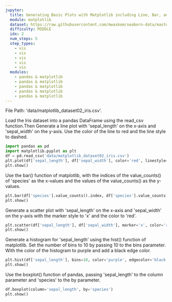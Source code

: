 ```yaml
---
jupyter:
  title: Generating Basic Plots with Matplotlib including Line, Bar, and Scatter Plots
  module: matplotlib
  dataset: https://raw.githubusercontent.com/mwaskom/seaborn-data/master/iris.csv'.
  difficulty: MIDDLE
  idx: 2
  num_steps: 5
  step_types:
    - vis
    - vis
    - vis
    - vis
    - vis
  modules: 
    - pandas & matplotlib 
    - pandas & matplotlib
    - pandas & matplotlib
    - pandas & matplotlib
    - pandas & matplotlib
---
```


File Path: 'data/matplotlib_dataset02_iris.csv'.

Load the Iris dataset into a pandas DataFrame using the read_csv function.Then Generate a line plot with 'sepal_length' on the x-axis and 'sepal_width' on the y-axis. Use the color of the line to red and the line style to dashed.

```python
import pandas as pd
import matplotlib.pyplot as plt
df = pd.read_csv('data/matplotlib_dataset02_iris.csv')
plt.plot(df['sepal_length'], df['sepal_width'], color='red', linestyle='dashed')
plt.show()
```

Use the bar() function of matplotlib, with the indices of the value_counts() of 'species' as the x-values and the values of the value_counts() as the y-values.

```python
plt.bar(df['species'].value_counts().index, df['species'].value_counts().values)
plt.show()
```

Generate a scatter plot with 'sepal_length' on the x-axis and 'sepal_width' on the y-axis with the marker style to 'x' and the color to 'red'.

```python
plt.scatter(df['sepal_length'], df['sepal_width'], marker='x', color='red')
plt.show()
```

Generate a histogram for 'sepal_length' using the hist() function of matplotlib. Set the number of bins to 10 by passing 10 to the bins parameter. With the color of the histogram to purple and add a black edge color. 

```python
plt.hist(df['sepal_length'], bins=10, color='purple', edgecolor='black')
plt.show()
```

Use the boxplot() function of pandas, passing 'sepal_length' to the column parameter and 'species' to the by parameter.

```python
df.boxplot(column='sepal_length', by='species')
plt.show()
```
